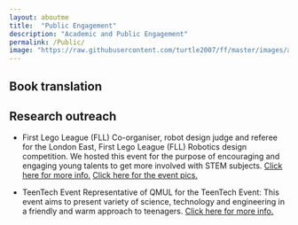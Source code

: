 ```yaml
---
layout: aboutme
title:  "Public Engagement"
description: "Academic and Public Engagement"
permalink: /Public/
image: "https://raw.githubusercontent.com/turtle2007/ff/master/images/aboutme/legoleague.jpg"
---
```


## Book translation

## Research outreach
 - First Lego League (FLL)
Co-organiser, robot design judge and referee for the London East, First Lego League (FLL) Robotics design competition. We hosted this event for the purpose of encouraging and engaging young talents to get more involved with STEM subjects. [Click here for more info.](https://firstlegoleague.theiet.org) 
[Click here for the event pics.](https://www.flickr.com/photos/eecs_qmul/albums/72157703849093212)

 - TeenTech Event
Representative of QMUL for the TeenTech Event: This event aims to present variety of science, technology and engineering in a friendly and warm approach to teenagers. [Click here for more info.](https://www.teentech.com/teentech-events/)

<!-- <a href="#" class="btn btn-default">Back to top</a> -->
